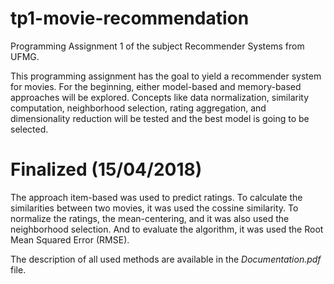 # tp1-movie-recommendation
Programming Assignment 1 of the subject Recommender Systems from UFMG.

This programming assignment has the goal to yield a recommender system for movies. For the beginning, either model-based and memory-based approaches will be explored. Concepts like data normalization, similarity computation, neighborhood selection, rating aggregation, and dimensionality reduction will be tested and the best model is going to be selected.

# Finalized (15/04/2018)
The approach item-based was used to predict ratings. To calculate the similarities between two movies, it was used the cossine similarity. To normalize the ratings, the mean-centering, and it was also used the neighborhood selection. And to evaluate the algorithm, it was used the Root Mean Squared Error (RMSE).

The description of all used methods are available in the *Documentation.pdf* file.

